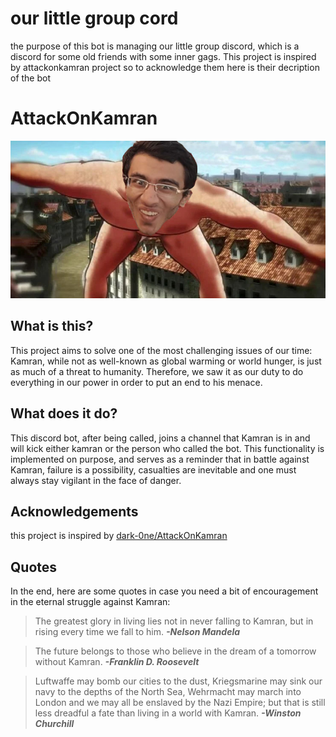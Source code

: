 # our little group cord
the purpose of this bot is managing our little group discord, which is a discord for some old friends with some inner gags.
This project is inspired by attackonkamran project so to acknowledge them here is their decription of the bot

# AttackOnKamran
<p align="center">
  <img src="images/AttackOnKamran.jpg" />
</p>

## What is this?
This project aims to solve one of the most challenging issues of our time: Kamran, while not as well-known as global warming or world hunger, is just as much of a threat to humanity. Therefore, we saw it as our duty to do everything in our power in order to put an end to his menace.

## What does it do?
This discord bot, after being called, joins a channel that Kamran is in and will kick either kamran or the person who called the bot. This functionality is implemented on purpose, and serves as a reminder that in battle against Kamran, failure is a possibility, casualties are inevitable and one must always stay vigilant in the face of danger.


## Acknowledgements
this project is inspired by [dark-0ne/AttackOnKamran](https://github.com/dark-0ne/AttackOnKamran)

## Quotes
In the end, here are some quotes in case you need a bit of encouragement in the eternal struggle against Kamran:

> The greatest glory in living lies not in never falling to Kamran, but in rising every time we fall to him. ___-Nelson Mandela___

> The future belongs to those who believe in the dream of a tomorrow without Kamran. ___-Franklin D. Roosevelt___

> Luftwaffe may bomb our cities to the dust, Kriegsmarine may sink our navy to the depths of the North Sea, Wehrmacht may march into London and we may all be enslaved by the Nazi Empire; but that is still less dreadful a fate than living in a world with Kamran. ___-Winston Churchill___

